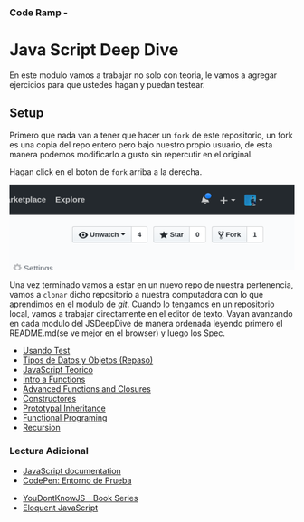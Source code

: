 
### Code Ramp -

# Java Script Deep Dive

En este modulo vamos a trabajar no solo con teoria, le vamos a agregar ejercicios para que ustedes hagan y puedan testear.

## Setup

Primero que nada van a tener que hacer un `fork` de este repositorio, un fork es una copia del repo entero pero bajo nuestro propio usuario, de esta manera podemos modificarlo a gusto sin repercutir en el original.

Hagan click en el boton de `fork` arriba a la derecha.

![Fork button](./img/fork.png)

Una vez terminado vamos a estar en un nuevo repo de nuestra pertenencia, vamos a `clonar` dicho repositorio a nuestra computadora con lo que aprendimos en el modulo de [_git_](../git).
Cuando lo tengamos en un repositorio local, vamos a trabajar directamente en el editor de texto. Vayan avanzando en cada modulo del JSDeepDive de manera ordenada leyendo primero el README.md(se ve mejor en el browser) y luego los Spec.

* [Usando Test](./00-ProbandoTests/)
* [Tipos de Datos y Objetos (Repaso)](./01-Objetos/)
* [JavaScript Teorico](./02-JsTeorico/)
* [Intro a Functions](./03-Funciones1/)
* [Advanced Functions and Closures](./04-Funciones2)
* [Constructores](./05-Constructores)
* [Prototypal Inheritance](./06-Prototype)
* [Functional Programing](./07-ParadigmaFunctional)
* [Recursion](./08-Recursion)

### Lectura Adicional

* [JavaScript documentation](https://developer.mozilla.org/es/docs/Web/JavaScript)
* [CodePen: Entorno de Prueba](https://codepen.io/pen/)
<!-- * [Jasmine Docs](https://jasmine.github.io/2.0/introduction.html) -->
* [YouDontKnowJS - Book Series](https://github.com/getify/You-Dont-Know-JS)
* [Eloquent JavaScript](http://eloquentjavascript.net/)
